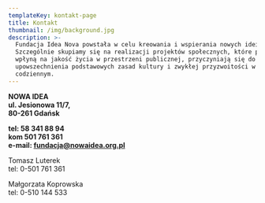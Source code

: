 ```yaml
---
templateKey: kontakt-page
title: Kontakt
thumbnail: /img/background.jpg
description: >-
  Fundacja Idea Nova powstała w celu kreowania i wspierania nowych idei.
  Szczególnie skupiamy się na realizacji projektów społecznych, które pozytywnie
  wpłyną na jakość życia w przestrzeni publicznej, przyczyniają się do
  upowszechnienia podstawowych zasad kultury i zwykłej przyzwoitości w życiu
  codziennym.
---
```

**NOWA IDEA**\
**ul. Jesionowa 11/7,**\
**80-261 Gdańsk**

**tel: 58 341 88 94**\
**kom 501 761 361**\
**e-mail: fundacja@nowaidea.org.pl**

Tomasz Luterek\
tel: 0-501 761 361

Małgorzata Koprowska\
tel: 0-510 144 533
